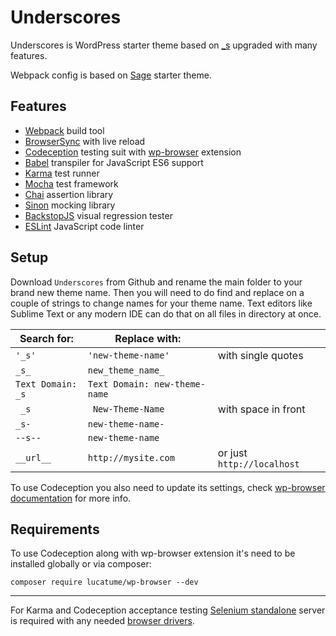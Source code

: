 # Underscores
Underscores is WordPress starter theme based on [_s](https://github.com/Automattic/_s) upgraded with many features.

Webpack config is based on [Sage](https://github.com/roots/sage) starter theme.

## Features
* [Webpack](https://webpack.js.org/)  build tool
* [BrowserSync](https://browsersync.io/) with live reload
* [Codeception](http://codeception.com/) testing suit with [wp-browser](https://github.com/lucatume/wp-browser) extension
* [Babel](https://babeljs.io/) transpiler for JavaScript ES6 support
* [Karma](http://karma-runner.github.io/1.0/index.html) test runner
* [Mocha](https://mochajs.org/) test framework
* [Chai](http://chaijs.com/) assertion library
* [Sinon](http://sinonjs.org/) mocking library
* [BackstopJS](https://garris.github.io/BackstopJS/) visual regression tester
* [ESLint](http://eslint.org/) JavaScript code linter

## Setup
Download `Underscores` from Github and rename the main folder to your brand new theme name. Then you will need to do find and replace on a couple of strings to change names for your theme name. Text editors like Sublime Text or any modern IDE can do that on all files in directory at once.

| Search for: | Replace with: |  |
|---|---|---|
| `'_s'` | `'new-theme-name'` | with single quotes |
| `_s_` | `new_theme_name_` | |
| `Text Domain: _s` | `Text Domain: new-theme-name` | |
| <code>&nbsp;_s</code> | <code>&nbsp;New-Theme-Name</code> | with space in front |
| `_s-` | `new-theme-name-` | |
| `--s--` | `new-theme-name` | |
| `__url__` | `http://mysite.com` | or just `http://localhost` |

To use Codeception you also need to update its settings, check [wp-browser documentation](https://github.com/lucatume/wp-browser#modules) for more info.

## Requirements
To use Codeception along with wp-browser extension it's need to be installed globally or via composer:

```
composer require lucatume/wp-browser --dev
```

---
For Karma and Codeception acceptance testing [Selenium standalone](http://docs.seleniumhq.org/docs/03_webdriver.jsp#running-standalone-selenium-server-for-use-with-remotedrivers) server is required with any needed [browser drivers](http://docs.seleniumhq.org/docs/03_webdriver.jsp#selenium-webdriver-s-drivers).
